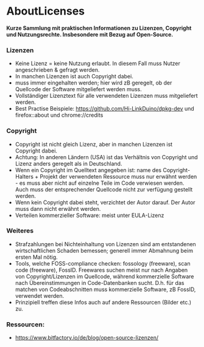# AboutLicenses

**Kurze Sammlung mit praktischen Informationen zu Lizenzen, Copyright und Nutzungsrechte. Insbesondere mit Bezug auf Open-Source.**

### Lizenzen
- Keine Lizenz = keine Nutzung erlaubt. In diesem Fall muss Nutzer angeschrieben & gefragt werden.
- In manchen Lizenzen ist auch Copyright dabei.
- muss immer eingehalten werden; hier wird zB geregelt, ob der Quellcode der Software mitgeliefert werden muss.
- Vollständiger Lizenztext für alle verwendeten Lizenzen muss mitgeliefert werden.
- Best Practise Beispiele: https://github.com/Hi-LinkDuino/dpkg-dev und firefox::about und chrome://credits

### Copyright
- Copyright ist nicht gleich Lizenz, aber in manchen Lizenzen ist Copyright dabei.
- Achtung: In anderen Ländern (USA) ist das Verhältnis von Copyright und Lizenz anders geregelt als in Deutschland.
- Wenn ein Copyright im Quelltext angegeben ist: name des Copyright-Halters + Projekt der verwendeten Ressource muss nur erwähnt werden - es muss aber nicht auf einzelne Teile im Code verwiesen werden. Auch muss der entsprechender Quellcode nicht zur verfügung gestellt werden.
- Wenn kein Copyright dabei steht, verzichtet der Autor darauf. Der Autor muss dann nicht erwähnt werden.
- Verteilen kommerzieller Software: meist unter EULA-Lizenz

### Weiteres
- Strafzahlungen bei Nichteinhaltung von Lizenzen sind am entstandenen wirtschaftlichen Schaden bemessen; generell immer Abmahnung beim ersten Mal nötig.
- Tools, welche FOSS-compliance checken: fossology (freeware), scan code (freeware), FossID. Freewares suchen meist nur nach Angaben von Copyright/Lizenzen im Quellcode, während kommerzielle Software nach Übereinstimmungen in Code-Datenbanken sucht. D.h. für das matchen von Codeabschnitten muss kommerzielle Software, zB FossID, verwendet werden.
- Prinzipiell treffen diese Infos auch auf andere Ressourcen (Bilder etc.) zu.

### Ressourcen:
- https://www.bitfactory.io/de/blog/open-source-lizenzen/


